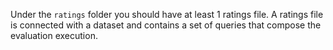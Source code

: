 Under the `ratings` folder you should have at least 1 ratings file. 
A ratings file is connected with a dataset and contains a set of queries that compose the evaluation execution. 